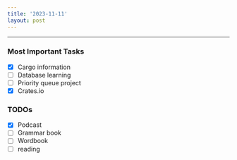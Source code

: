 ```yaml
---
title: '2023-11-11'
layout: post
---
```


---

### Most Important Tasks

- [x] Cargo information
- [ ] Database learning
- [ ] Priority queue project
- [x] Crates.io

### TODOs

- [x] Podcast
- [ ] Grammar book
- [ ] Wordbook
- [ ] reading
